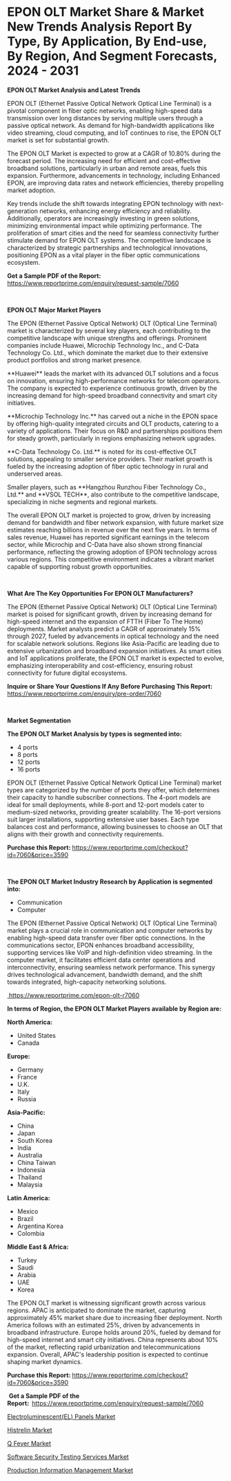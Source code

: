 <p><h1>EPON OLT Market Share & Market New Trends Analysis Report By Type, By Application, By End-use, By Region, And Segment Forecasts, 2024 - 2031</h1></p><p><strong>EPON OLT Market Analysis and Latest Trends</strong></p>
<p><p>EPON OLT (Ethernet Passive Optical Network Optical Line Terminal) is a pivotal component in fiber optic networks, enabling high-speed data transmission over long distances by serving multiple users through a passive optical network. As demand for high-bandwidth applications like video streaming, cloud computing, and IoT continues to rise, the EPON OLT market is set for substantial growth.</p><p>The EPON OLT Market is expected to grow at a CAGR of 10.80% during the forecast period. The increasing need for efficient and cost-effective broadband solutions, particularly in urban and remote areas, fuels this expansion. Furthermore, advancements in technology, including Enhanced EPON, are improving data rates and network efficiencies, thereby propelling market adoption.</p><p>Key trends include the shift towards integrating EPON technology with next-generation networks, enhancing energy efficiency and reliability. Additionally, operators are increasingly investing in green solutions, minimizing environmental impact while optimizing performance. The proliferation of smart cities and the need for seamless connectivity further stimulate demand for EPON OLT systems. The competitive landscape is characterized by strategic partnerships and technological innovations, positioning EPON as a vital player in the fiber optic communications ecosystem.</p></p>
<p><strong>Get a Sample PDF of the Report:&nbsp;</strong> <a href="https://www.reportprime.com/enquiry/request-sample/7060">https://www.reportprime.com/enquiry/request-sample/7060</a></p>
<p>&nbsp;</p>
<p><strong>EPON OLT Major Market Players</strong></p>
<p><p>The EPON (Ethernet Passive Optical Network) OLT (Optical Line Terminal) market is characterized by several key players, each contributing to the competitive landscape with unique strengths and offerings. Prominent companies include Huawei, Microchip Technology Inc., and C-Data Technology Co. Ltd., which dominate the market due to their extensive product portfolios and strong market presence.</p><p>**Huawei** leads the market with its advanced OLT solutions and a focus on innovation, ensuring high-performance networks for telecom operators. The company is expected to experience continuous growth, driven by the increasing demand for high-speed broadband connectivity and smart city initiatives.</p><p>**Microchip Technology Inc.** has carved out a niche in the EPON space by offering high-quality integrated circuits and OLT products, catering to a variety of applications. Their focus on R&D and partnerships positions them for steady growth, particularly in regions emphasizing network upgrades.</p><p>**C-Data Technology Co. Ltd.** is noted for its cost-effective OLT solutions, appealing to smaller service providers. Their market growth is fueled by the increasing adoption of fiber optic technology in rural and underserved areas.</p><p>Smaller players, such as **Hangzhou Runzhou Fiber Technology Co., Ltd.** and **VSOL TECH**, also contribute to the competitive landscape, specializing in niche segments and regional markets.</p><p>The overall EPON OLT market is projected to grow, driven by increasing demand for bandwidth and fiber network expansion, with future market size estimates reaching billions in revenue over the next five years. In terms of sales revenue, Huawei has reported significant earnings in the telecom sector, while Microchip and C-Data have also shown strong financial performance, reflecting the growing adoption of EPON technology across various regions. This competitive environment indicates a vibrant market capable of supporting robust growth opportunities.</p></p>
<p>&nbsp;</p>
<p><strong>What Are The Key Opportunities For EPON OLT Manufacturers?</strong></p>
<p><p>The EPON (Ethernet Passive Optical Network) OLT (Optical Line Terminal) market is poised for significant growth, driven by increasing demand for high-speed internet and the expansion of FTTH (Fiber To The Home) deployments. Market analysts predict a CAGR of approximately 15% through 2027, fueled by advancements in optical technology and the need for scalable network solutions. Regions like Asia-Pacific are leading due to extensive urbanization and broadband expansion initiatives. As smart cities and IoT applications proliferate, the EPON OLT market is expected to evolve, emphasizing interoperability and cost-efficiency, ensuring robust connectivity for future digital ecosystems.</p></p>
<p><strong>Inquire or Share Your Questions If Any Before Purchasing This Report:</strong> <a href="https://www.reportprime.com/enquiry/pre-order/7060">https://www.reportprime.com/enquiry/pre-order/7060</a></p>
<p>&nbsp;</p>
<p><strong>Market Segmentation</strong></p>
<p><strong>The EPON OLT Market Analysis by types is segmented into:</strong></p>
<p><ul><li>4 ports</li><li>8 ports</li><li>12 ports</li><li>16 ports</li></ul></p>
<p><p>EPON OLT (Ethernet Passive Optical Network Optical Line Terminal) market types are categorized by the number of ports they offer, which determines their capacity to handle subscriber connections. The 4-port models are ideal for small deployments, while 8-port and 12-port models cater to medium-sized networks, providing greater scalability. The 16-port versions suit larger installations, supporting extensive user bases. Each type balances cost and performance, allowing businesses to choose an OLT that aligns with their growth and connectivity requirements.</p></p>
<p><strong>Purchase this Report:&nbsp;</strong><a href="https://www.reportprime.com/checkout?id=7060&price=3590">https://www.reportprime.com/checkout?id=7060&price=3590</a></p>
<p>&nbsp;</p>
<p><strong>The EPON OLT Market Industry Research by Application is segmented into:</strong></p>
<p><ul><li>Communication</li><li>Computer</li></ul></p>
<p><p>The EPON (Ethernet Passive Optical Network) OLT (Optical Line Terminal) market plays a crucial role in communication and computer networks by enabling high-speed data transfer over fiber optic connections. In the communications sector, EPON enhances broadband accessibility, supporting services like VoIP and high-definition video streaming. In the computer market, it facilitates efficient data center operations and interconnectivity, ensuring seamless network performance. This synergy drives technological advancement, bandwidth demand, and the shift towards integrated, high-capacity networking solutions.</p></p>
<p><a href="https://www.reportprime.com/epon-olt-r7060">&nbsp;https://www.reportprime.com/epon-olt-r7060</a></p>
<p><strong>In terms of Region, the EPON OLT Market Players available by Region are:</strong></p>
<p>
    <p> <strong> North America: </strong>
        <ul>
            <li>United States</li>
            <li>Canada</li>
        </ul>
        </p> 
    <p> <strong> Europe: </strong>
        <ul>
            <li>Germany</li>
            <li>France</li>
            <li>U.K.</li>
            <li>Italy</li>
            <li>Russia</li>
        </ul>
        </p> 
    <p> <strong> Asia-Pacific: </strong>
        <ul>
            <li>China</li>
            <li>Japan</li>
            <li>South Korea</li>
            <li>India</li>
            <li>Australia</li>
            <li>China Taiwan</li>
            <li>Indonesia</li>
            <li>Thailand</li>
            <li>Malaysia</li>
        </ul>
        </p> 
    <p> <strong> Latin America: </strong>
        <ul>
            <li>Mexico</li>
            <li>Brazil</li>
            <li>Argentina Korea</li>
            <li>Colombia</li>
        </ul>
        </p> 
    <p> <strong> Middle East & Africa: </strong>
        <ul>
            <li>Turkey</li>
            <li>Saudi</li>
            <li>Arabia</li>
            <li>UAE</li>
            <li>Korea</li>
        </ul>
    </p>
    </p>
<p><p>The EPON OLT market is witnessing significant growth across various regions. APAC is anticipated to dominate the market, capturing approximately 45% market share due to increasing fiber deployment. North America follows with an estimated 25%, driven by advancements in broadband infrastructure. Europe holds around 20%, fueled by demand for high-speed internet and smart city initiatives. China represents about 10% of the market, reflecting rapid urbanization and telecommunications expansion. Overall, APAC's leadership position is expected to continue shaping market dynamics.</p></p>
<p><strong>Purchase this Report: </strong><a href="https://www.reportprime.com/checkout?id=7060&price=3590">https://www.reportprime.com/checkout?id=7060&price=3590</a></p>
<p>&nbsp;<strong>Get a Sample PDF of the Report:&nbsp;&nbsp;</strong><a href="https://www.reportprime.com/enquiry/request-sample/7060">https://www.reportprime.com/enquiry/request-sample/7060</a></p>
<p><strong></strong></p>
<p><p><a href="https://issuu.com/reportprime-2/docs/electroluminescentel-panels-market-_f92d7858e48591">Electroluminescent(EL) Panels Market</a></p><p><a href="https://www.linkedin.com/pulse/strategic-market-insights-navigating-global-histrelin-landscape-lwhxc?trackingId=bDUrb7mWRn%2BiJAPwb1kThg%3D%3D">Histrelin Market</a></p><p><a href="https://medium.com/@albertohickle/global-q-fever-market-landscape-future-trends-and-market-strategic-forecast-2024-2031-39721ded3d6e">Q Fever Market</a></p><p><a href="https://www.linkedin.com/pulse/software-security-testing-services-market-size-share-analysis-hwvye?trackingId=ufqYEx1eTM62OaCw0bi01w%3D%3D">Software Security Testing Services Market</a></p><p><a href="https://medium.com/@albertohickle/production-information-management-market-size-share-trends-analysis-report-by-end-use-small-cc896bd87108">Production Information Management Market</a></p></p>
